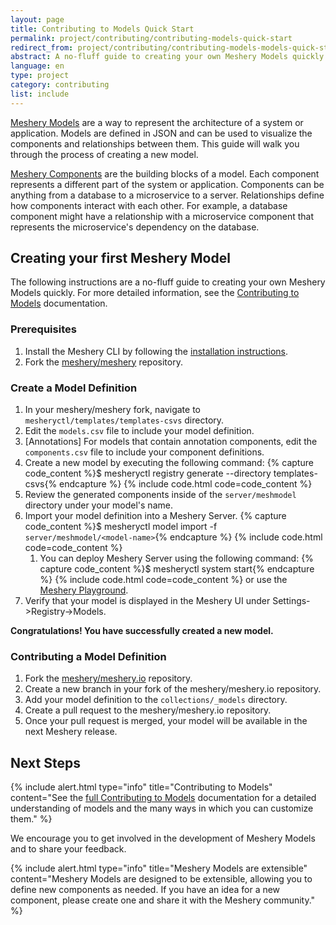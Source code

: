 ```yaml
---
layout: page
title: Contributing to Models Quick Start
permalink: project/contributing/contributing-models-quick-start
redirect_from: project/contributing/contributing-models-models-quick-start/
abstract: A no-fluff guide to creating your own Meshery Models quickly.
language: en
type: project
category: contributing
list: include
---
```


[Meshery Models](/concepts/logical/models) are a way to represent the architecture of a system or application. Models are defined in JSON and can be used to visualize the components and relationships between them. This guide will walk you through the process of creating a new model.

[Meshery Components](/concepts/logical/components) are the building blocks of a model. Each component represents a different part of the system or application. Components can be anything from a database to a microservice to a server. Relationships define how components interact with each other. For example, a database component might have a relationship with a microservice component that represents the microservice's dependency on the database.

## Creating your first Meshery Model

The following instructions are a no-fluff guide to creating your own Meshery Models quickly. For more detailed information, see the [Contributing to Models](/project/contributing/contributing-models) documentation.

### Prerequisites

1. Install the Meshery CLI by following the [installation instructions](https://docs.meshery.io/installation/).
1. Fork the [meshery/meshery](https://github.com/meshery/meshery) repository.

### Create a Model Definition

1. In your meshery/meshery fork, navigate to `mesheryctl/templates/templates-csvs` directory.
1. Edit the `models.csv` file to include your model definition.
1. [Annotations] For models that contain annotation components, edit the `components.csv` file to include your component definitions.
1. Create a new model by executing the following command:
{% capture code_content %}$ mesheryctl registry generate --directory templates-csvs{% endcapture %}
 {% include code.html code=code_content %}
1. Review the generated components inside of the `server/meshmodel` directory under your model's name.
1. Import your model definition into a Meshery Server.
{% capture code_content %}$ mesheryctl model import -f `server/meshmodel/<model-name>`{% endcapture %}
 {% include code.html code=code_content %}
   1. You can deploy Meshery Server using the following command:
   {% capture code_content %}$ mesheryctl system start{% endcapture %}
   {% include code.html code=code_content %}
   or use the [Meshery Playground](https://playground.meshery.io).
1. Verify that your model is displayed in the Meshery UI under Settings->Registry->Models.

**Congratulations! You have successfully created a new model.**

### Contributing a Model Definition

1. Fork the [meshery/meshery.io](https://github.com/meshery/meshery.io) repository.
1. Create a new branch in your fork of the meshery/meshery.io repository.
1. Add your model definition to the `collections/_models` directory.
1. Create a pull request to the meshery/meshery.io repository.
1. Once your pull request is merged, your model will be available in the next Meshery release.

## Next Steps

{% include alert.html type="info" title="Contributing to Models" content="See the <a href='/project/contributing/contributing-models'>full Contributing to Models</a> documentation for a detailed understanding of models and the many ways in which you can customize them." %}

We encourage you to get involved in the development of Meshery Models and to share your feedback.
  
  {% include alert.html type="info" title="Meshery Models are extensible" content="Meshery Models are designed to be extensible, allowing you to define new components as needed. If you have an idea for a new component, please create one and share it with the Meshery community." %}
